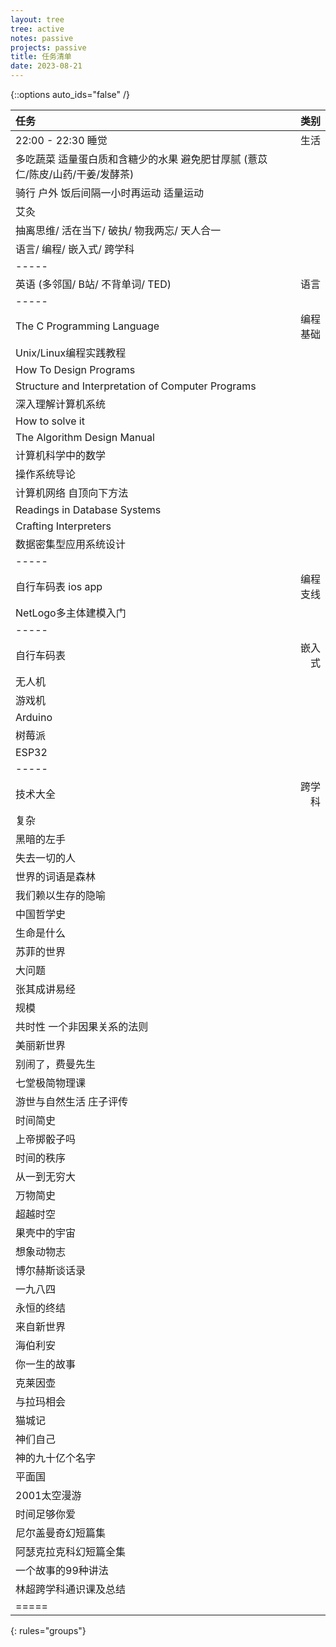 ```yaml
---
layout: tree
tree: active
notes: passive
projects: passive
title: 任务清单
date: 2023-08-21
---
```



{::options auto_ids="false" /}


| 任务                                                                          | 类别       |
|:------------------------------------------------------------------------------|-----------:|
| 22:00 - 22:30 睡觉                                                            | 生活       |
| 多吃蔬菜 适量蛋白质和含糖少的水果 避免肥甘厚腻 (薏苡仁/陈皮/山药/干姜/发酵茶) |            |
| 骑行 户外 饭后间隔一小时再运动 适量运动                                       |            |
| 艾灸                                                                          |            |
| 抽离思维/ 活在当下/ 破执/ 物我两忘/ 天人合一                                  |            |
| 语言/ 编程/ 嵌入式/ 跨学科                                                    |            |
|-----
| 英语 (多邻国/ B站/ 不背单词/ TED)                                             | 语言       |
|-----
| The C Programming Language                                                    | 编程基础   |
| Unix/Linux编程实践教程                                                        |            |
| How To Design Programs                                                        |            |
| Structure and Interpretation of Computer Programs                             |            |
| 深入理解计算机系统                                                            |            |
| How to solve it                                                               |            |
| The Algorithm Design Manual                                                   |            |
| 计算机科学中的数学                                                            |            |
| 操作系统导论                                                                  |            |
| 计算机网络 自顶向下方法                                                       |            |
| Readings in Database Systems                                                  |            |
| Crafting Interpreters                                                         |            |
| 数据密集型应用系统设计                                                        |            |
|-----
| 自行车码表 ios app                                                            | 编程支线   |
| NetLogo多主体建模入门                                                         |            |
|-----
| 自行车码表                                                                    | 嵌入式     |
| 无人机                                                                        |            |
| 游戏机                                                                        |            |
| Arduino                                                                       |            |
| 树莓派                                                                        |            |
| ESP32                                                                         |            |
|-----
| 技术大全                                                                      | 跨学科     |
| 复杂                                                                          |            |
| 黑暗的左手                                                                    |            |
| 失去一切的人                                                                  |            |
| 世界的词语是森林                                                              |            |
| 我们赖以生存的隐喻                                                            |            |
| 中国哲学史                                                                    |            |
| 生命是什么                                                                    |            |
| 苏菲的世界                                                                    |            |
| 大问题                                                                        |            |
| 张其成讲易经                                                                  |            |
| 规模                                                                          |            |
| 共时性 一个非因果关系的法则                                                   |            |
| 美丽新世界                                                                    |            |
| 别闹了，费曼先生                                                              |            |
| 七堂极简物理课                                                                |            |
| 游世与自然生活 庄子评传                                                       |            |
| 时间简史                                                                      |            |
| 上帝掷骰子吗                                                                  |            |
| 时间的秩序                                                                    |            |
| 从一到无穷大                                                                  |            |
| 万物简史                                                                      |            |
| 超越时空                                                                      |            |
| 果壳中的宇宙                                                                  |            |
| 想象动物志                                                                    |            |
| 博尔赫斯谈话录                                                                |            |
| 一九八四                                                                      |            |
| 永恒的终结                                                                    |            |
| 来自新世界                                                                    |            |
| 海伯利安                                                                      |            |
| 你一生的故事                                                                  |            |
| 克莱因壶                                                                      |            |
| 与拉玛相会                                                                    |            |
| 猫城记                                                                        |            |
| 神们自己                                                                      |            |
| 神的九十亿个名字                                                              |            |
| 平面国                                                                        |            |
| 2001太空漫游                                                                  |            |
| 时间足够你爱                                                                  |            |
| 尼尔盖曼奇幻短篇集                                                            |            |
| 阿瑟克拉克科幻短篇全集                                                        |            |
| 一个故事的99种讲法                                                            |            |
| 林超跨学科通识课及总结                                                        |            |
|=====
{: rules="groups"}

